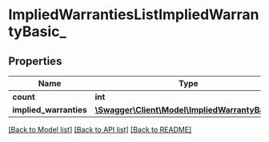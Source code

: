 # ImpliedWarrantiesListImpliedWarrantyBasic_

## Properties
Name | Type | Description | Notes
------------ | ------------- | ------------- | -------------
**count** | **int** |  | [optional] 
**implied_warranties** | [**\Swagger\Client\Model\ImpliedWarrantyBasic[]**](ImpliedWarrantyBasic.md) |  | [optional] 

[[Back to Model list]](../../README.md#documentation-for-models) [[Back to API list]](../../README.md#documentation-for-api-endpoints) [[Back to README]](../../README.md)

